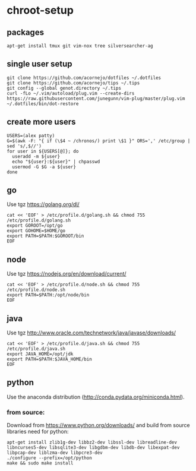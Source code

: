 # chroot-setup

## packages
`apt-get install tmux git vim-nox tree silversearcher-ag`

## single user setup

```
git clone https://github.com/acornejo/dotfiles ~/.dotfiles
git clone https://github.com/acornejo/tips ~/.tips
git config --global genot.directory ~/.tips
curl -fLo ~/.vim/autoload/plug.vim --create-dirs https://raw.githubusercontent.com/junegunn/vim-plug/master/plug.vim
~/.dotfiles/bin/dot-restore
```

## create more users
```
USERS=(alex patty)
G=$(awk -F: "{ if (\$4 ~ /chronos/) print \$1 }" ORS=',' /etc/group | sed 's/,$//')
for user in ${USERS[@]}; do
  useradd -m ${user}
  echo "${user}:${user}" | chpasswd
  usermod -G $G -a ${user}
done
```

## go
Use tgz
https://golang.org/dl/
```
cat << 'EOF' > /etc/profile.d/golang.sh && chmod 755 /etc/profile.d/golang.sh
export GOROOT=/opt/go
export GOHOME=$HOME/go
export PATH=$PATH:$GOROOT/bin
EOF
```

## node
Use tgz
https://nodejs.org/en/download/current/
```
cat << 'EOF' > /etc/profile.d/node.sh && chmod 755 /etc/profile.d/node.sh
export PATH=$PATH:/opt/node/bin
EOF
```

## java
Use tgz
http://www.oracle.com/technetwork/java/javase/downloads/

```
cat << 'EOF' > /etc/profile.d/java.sh && chmod 755 /etc/profile.d/java.sh
export JAVA_HOME=/opt/jdk
export PATH=$PATH:$JAVA_HOME/bin
EOF
```

## python
Use the anaconda distribution (http://conda.pydata.org/miniconda.html).

### from source:
Download from https://www.python.org/downloads/ and build from source
libraries need for python:

```
apt-get install zlib1g-dev libbz2-dev libssl-dev libreadline-dev libncurses5-dev libsqlite3-dev libgdbm-dev libdb-dev libexpat-dev libpcap-dev liblzma-dev libpcre3-dev
./configure --prefix=/opt/python
make && sudo make install
```
